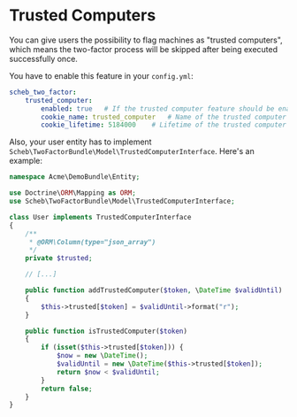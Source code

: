 Trusted Computers
=================

You can give users the possibility to flag machines as "trusted computers", which means the two-factor process will be skipped after being executed successfully once.

You have to enable this feature in your `config.yml`:

```yaml
scheb_two_factor:
    trusted_computer:
        enabled: true   # If the trusted computer feature should be enabled
        cookie_name: trusted_computer   # Name of the trusted computer cookie
        cookie_lifetime: 5184000    # Lifetime of the trusted computer cookie
```

Also, your user entity has to implement `Scheb\TwoFactorBundle\Model\TrustedComputerInterface`. Here's an example:

```php
namespace Acme\DemoBundle\Entity;

use Doctrine\ORM\Mapping as ORM;
use Scheb\TwoFactorBundle\Model\TrustedComputerInterface;

class User implements TrustedComputerInterface
{
    /**
     * @ORM\Column(type="json_array")
     */
    private $trusted;

    // [...]

    public function addTrustedComputer($token, \DateTime $validUntil)
    {
        $this->trusted[$token] = $validUntil->format("r");
    }

    public function isTrustedComputer($token)
    {
        if (isset($this->trusted[$token])) {
            $now = new \DateTime();
            $validUntil = new \DateTime($this->trusted[$token]);
            return $now < $validUntil;
        }
        return false;
    }
}
```
